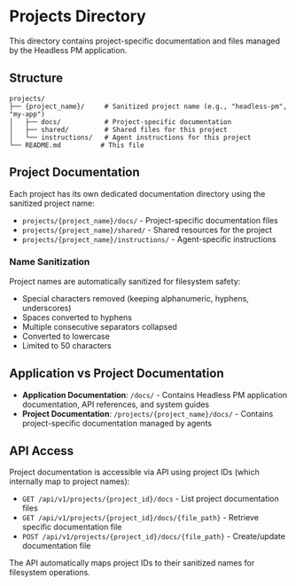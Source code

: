 # Projects Directory

This directory contains project-specific documentation and files managed by the Headless PM application.

## Structure

```
projects/
├── {project_name}/     # Sanitized project name (e.g., "headless-pm", "my-app")
│   ├── docs/           # Project-specific documentation
│   ├── shared/         # Shared files for this project
│   └── instructions/   # Agent instructions for this project
└── README.md          # This file
```

## Project Documentation

Each project has its own dedicated documentation directory using the sanitized project name:
- `projects/{project_name}/docs/` - Project-specific documentation files
- `projects/{project_name}/shared/` - Shared resources for the project
- `projects/{project_name}/instructions/` - Agent-specific instructions

### Name Sanitization

Project names are automatically sanitized for filesystem safety:
- Special characters removed (keeping alphanumeric, hyphens, underscores)
- Spaces converted to hyphens
- Multiple consecutive separators collapsed
- Converted to lowercase
- Limited to 50 characters

## Application vs Project Documentation

- **Application Documentation**: `/docs/` - Contains Headless PM application documentation, API references, and system guides
- **Project Documentation**: `/projects/{project_name}/docs/` - Contains project-specific documentation managed by agents

## API Access

Project documentation is accessible via API using project IDs (which internally map to project names):
- `GET /api/v1/projects/{project_id}/docs` - List project documentation files
- `GET /api/v1/projects/{project_id}/docs/{file_path}` - Retrieve specific documentation file
- `POST /api/v1/projects/{project_id}/docs/{file_path}` - Create/update documentation file

The API automatically maps project IDs to their sanitized names for filesystem operations.